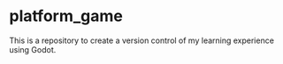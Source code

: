 # platform_game

This is a repository to create a version control of my learning experience using Godot.
